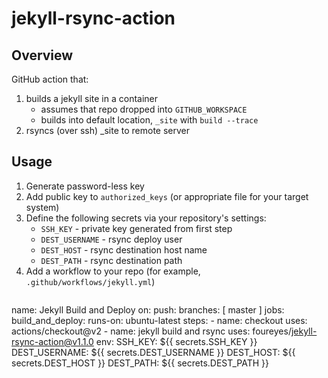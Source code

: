 jekyll-rsync-action
=====

Overview
----

GitHub action that:

1. builds a jekyll site in a container
	* assumes that repo dropped into `GITHUB_WORKSPACE`
	* builds into default location, `_site` with `build --trace`
2. rsyncs (over ssh) \_site to remote server

Usage
-----

1. Generate password-less key
2. Add public key to `authorized_keys` (or appropriate file for your target system)
3. Define the following secrets via your repository's settings:
	* `SSH_KEY` - private key generated from first step
	* `DEST_USERNAME` - rsync deploy user
	* `DEST_HOST` - rsync destination host name
	* `DEST_PATH` - rsync destination path
4. Add a workflow to your repo (for example, `.github/workflows/jekyll.yml`)
	```
name: Jekyll Build and Deploy
on:
  push:
    branches: [ master ]
jobs:
  build_and_deploy:
    runs-on: ubuntu-latest
    steps:
    - name: checkout
      uses: actions/checkout@v2
    - name: jekyll build and rsync
      uses: foureyes/jekyll-rsync-action@v1.1.0
      env:
        SSH_KEY: ${{ secrets.SSH_KEY }}
        DEST_USERNAME: ${{ secrets.DEST_USERNAME }}
        DEST_HOST: ${{ secrets.DEST_HOST }}
        DEST_PATH: ${{ secrets.DEST_PATH }}
```

